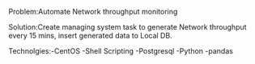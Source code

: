 Problem:Automate Network throughput monitoring

Solution:Create managing system task to generate Network throughput every 15 mins, insert generated data to Local DB.

Technolgies:-CentOS
            -Shell Scripting
            -Postgresql
            -Python
            -pandas 